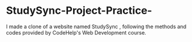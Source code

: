 # StudySync-Project-Practice-
I made a clone of a website named StudySync , following the methods and codes provided by CodeHelp's Web Development course.
